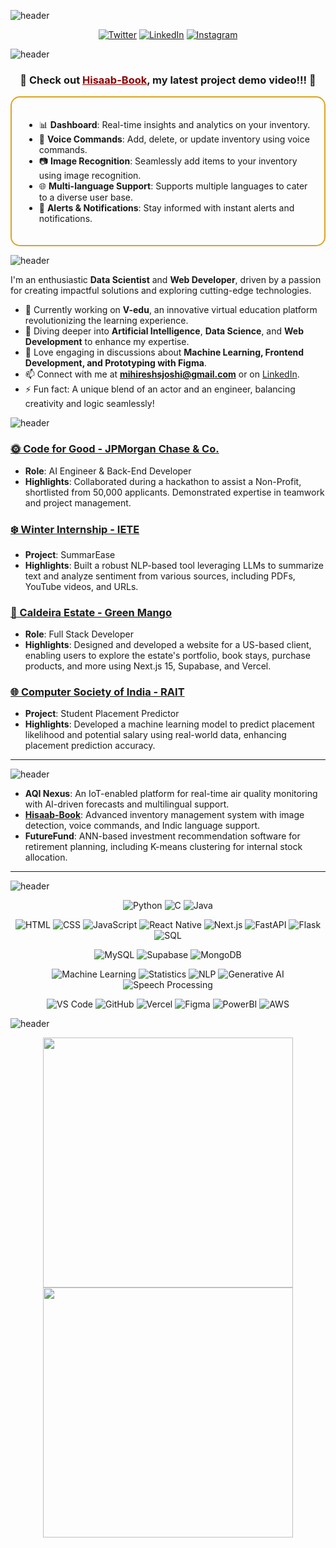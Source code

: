 

![header](https://capsule-render.vercel.app/api?type=soft&height=180&color=2A63B5&text=👋%20Hi,%20I'm%20Mihiresh%20Joshi&reversal=false&animation=fadeIn&fontSize=42&fontAlignY=42&descAlignY=76&section=footer&desc=🌟%20Aspiring%20Data%20Scientist%20|%20Web%20Development%20Enthusiast%20|%20Creative%20Mind%20🌟&descAlign=50&descSize=20&fontColor=fff)

<p align="center">
  <a href="https://twitter.com/mihireshjoshi"><img src="https://img.shields.io/twitter/follow/mihireshjoshi?label=Follow&style=social" alt="Twitter"></a>
  <a href="https://linkedin.com/in/mihireshjoshi"><img src="https://img.shields.io/badge/-LinkedIn-blue?style=flat-square&logo=linkedin&logoColor=white" alt="LinkedIn"></a>
  <a href="https://instagram.com/mihireshjoshi"><img src="https://img.shields.io/badge/-Instagram-e4405f?style=flat-square&logo=instagram&logoColor=white" alt="Instagram"></a>
</p>

![header](https://capsule-render.vercel.app/api?type=soft&color=273344&height=40&section=header&text=💥%20Featured%20Project&fontSize=24&fontColor=fff)



<div align="center">
  <h3><b>🌟 Check out <a href="https://drive.google.com/file/d/1d3tdiwibyG8vo5rodHP9lKB2UZIwhzYt/view?usp=drive_link" style="color: #8B0000;" align="center">Hisaab-Book</a>, my latest project demo video!!! 🌟</b></h3>
</div>

<div style="border: 2px solid #DAA520; padding: 20px; border-radius: 15px; margin-top: 10px;">
  <ul>
    <li>📊 <b>Dashboard</b>: Real-time insights and analytics on your inventory.</li>
    <li>🎤 <b>Voice Commands</b>: Add, delete, or update inventory using voice commands.</li>
    <li>📷 <b>Image Recognition</b>: Seamlessly add items to your inventory using image recognition.</li>
    <li>🌐 <b>Multi-language Support</b>: Supports multiple languages to cater to a diverse user base.</li>
    <li>🔔 <b>Alerts & Notifications</b>: Stay informed with instant alerts and notifications.</li>
  </ul>
</div>


<!-- <p align="center">
  <img src="https://komarev.com/ghpvc/?username=mihireshjoshi&label=Profile%20views&color=0e75b6&style=flat" alt="mihireshjoshi" /> 
</p>

<p align="center">
  <a href="https://github.com/mihireshjoshi"><img src="https://badges.pufler.dev/visits/mihireshjoshi/mihireshjoshi?color=blue&style=flat-square&logo=github"></a>
  <a href="https://github.com/mihireshjoshi"><img src="https://badges.pufler.dev/repos/mihireshjoshi?color=green&style=flat-square&logo=github"></a>
  <a href="https://github.com/mihireshjoshi"><img src="https://badges.pufler.dev/commits/monthly/mihireshjoshi?color=yellow&style=flat-square&logo=github"></a>
</p> -->



![header](https://capsule-render.vercel.app/api?type=soft&color=273344&height=40&section=header&text=🚀%20About%20Me&fontSize=24&fontColor=fff)

I'm an enthusiastic **Data Scientist** and **Web Developer**, driven by a passion for creating impactful solutions and exploring cutting-edge technologies. 
- 🔭 Currently working on **V-edu**, an innovative virtual education platform revolutionizing the learning experience.
- 🌱 Diving deeper into **Artificial Intelligence**, **Data Science**, and **Web Development** to enhance my expertise.
- 💬 Love engaging in discussions about **Machine Learning, Frontend Development, and Prototyping with Figma**.
- 📫 Connect with me at **mihireshsjoshi@gmail.com** or on [LinkedIn](https://www.linkedin.com/in/mihiresh-joshi-651423207/).
- ⚡ Fun fact: A unique blend of an actor and an engineer, balancing creativity and logic seamlessly!





![header](https://capsule-render.vercel.app/api?type=soft&color=273344&height=40&section=header&text=📚%20Experience&fontSize=24&fontColor=fff)

### [🌞 Code for Good - JPMorgan Chase & Co.](https://www.linkedin.com/in/mihiresh-joshi-651423207/)
- **Role**: AI Engineer & Back-End Developer
- **Highlights**: Collaborated during a hackathon to assist a Non-Profit, shortlisted from 50,000 applicants. Demonstrated expertise in teamwork and project management.

### [❄️ Winter Internship - IETE](https://github.com/mihireshjoshi/SummarEase)
- **Project**: SummarEase
- **Highlights**: Built a robust NLP-based tool leveraging LLMs to summarize text and analyze sentiment from various sources, including PDFs, YouTube videos, and URLs.

### [🌿 Caldeira Estate - Green Mango](https://caldeira-estate.vercel.app)
- **Role**: Full Stack Developer
- **Highlights**: Designed and developed a website for a US-based client, enabling users to explore the estate's portfolio, book stays, purchase products, and more using Next.js 15, Supabase, and Vercel.

### [🌐 Computer Society of India - RAIT](https://github.com/mihireshjoshi/Student-Placement-Predictor)
- **Project**: Student Placement Predictor
- **Highlights**: Developed a machine learning model to predict placement likelihood and potential salary using real-world data, enhancing placement prediction accuracy.

---




![header](https://capsule-render.vercel.app/api?type=soft&color=273344&height=40&section=header&text=💡%20Top%20Projects&fontSize=24&fontColor=fff)

- **AQI Nexus**: An IoT-enabled platform for real-time air quality monitoring with AI-driven forecasts and multilingual support.
- **[Hisaab-Book](https://drive.google.com/file/d/1d3tdiwibyG8vo5rodHP9lKB2UZIwhzYt/view)**: Advanced inventory management system with image detection, voice commands, and Indic language support.
- **FutureFund**: ANN-based investment recommendation software for retirement planning, including K-means clustering for internal stock allocation.

---

![header](https://capsule-render.vercel.app/api?type=soft&color=273344&height=40&section=header&text=🔧%20Languages,%20Frameworks%20&%20Tools&fontSize=24&fontColor=fff)

<p align="center">
  <!-- Programming Languages -->
  <img src="https://img.shields.io/badge/Python-3776AB?style=for-the-badge&logo=python&logoColor=white" alt="Python">
  <img src="https://img.shields.io/badge/C-A8B9CC?style=for-the-badge&logo=c&logoColor=white" alt="C">
  <img src="https://img.shields.io/badge/Java-007396?style=for-the-badge&logo=java&logoColor=white" alt="Java">
</p>

<p align="center">
  <!-- Development -->
  <img src="https://img.shields.io/badge/HTML-E34F26?style=for-the-badge&logo=html5&logoColor=white" alt="HTML">
  <img src="https://img.shields.io/badge/CSS-1572B6?style=for-the-badge&logo=css3&logoColor=white" alt="CSS">
  <img src="https://img.shields.io/badge/JavaScript-F7DF1E?style=for-the-badge&logo=javascript&logoColor=black" alt="JavaScript">
  <img src="https://img.shields.io/badge/React_Native-20232A?style=for-the-badge&logo=react&logoColor=61DAFB" alt="React Native">
  <img src="https://img.shields.io/badge/Next.js-000000?style=for-the-badge&logo=next.js&logoColor=white" alt="Next.js">
  <img src="https://img.shields.io/badge/FastAPI-009688?style=for-the-badge&logo=fastapi&logoColor=white" alt="FastAPI">
  <img src="https://img.shields.io/badge/Flask-000000?style=for-the-badge&logo=flask&logoColor=white" alt="Flask">
  <img src="https://img.shields.io/badge/SQL-4479A1?style=for-the-badge&logo=mysql&logoColor=white" alt="SQL">
</p>

<p align="center">
  <!-- Databases -->
  <img src="https://img.shields.io/badge/MySQL-4479A1?style=for-the-badge&logo=mysql&logoColor=white" alt="MySQL">
  <img src="https://img.shields.io/badge/Supabase-3ECF8E?style=for-the-badge&logo=supabase&logoColor=white" alt="Supabase">
  <img src="https://img.shields.io/badge/MongoDB-47A248?style=for-the-badge&logo=mongodb&logoColor=white" alt="MongoDB">
</p>

<p align="center">
  <!-- Data Science -->
  <img src="https://img.shields.io/badge/Machine%20Learning-F7931E?style=for-the-badge" alt="Machine Learning">
  <img src="https://img.shields.io/badge/Statistics-007ACC?style=for-the-badge" alt="Statistics">
  <img src="https://img.shields.io/badge/NLP-4B8BBE?style=for-the-badge" alt="NLP">
  <img src="https://img.shields.io/badge/Generative%20AI-F39F37?style=for-the-badge" alt="Generative AI">
  <img src="https://img.shields.io/badge/Speech%20PCloning-FF5733?style=for-the-badge" alt="Speech Processing">
</p>

<p align="center">
  <!-- Tools -->
  <img src="https://img.shields.io/badge/VS%20Code-007ACC?style=for-the-badge&logo=visual-studio-code&logoColor=white" alt="VS Code">
  <img src="https://img.shields.io/badge/GitHub-100000?style=for-the-badge&logo=github&logoColor=white" alt="GitHub">
  <img src="https://img.shields.io/badge/Vercel-000000?style=for-the-badge&logo=vercel&logoColor=white" alt="Vercel">
  <img src="https://img.shields.io/badge/Figma-F24E1E?style=for-the-badge&logo=figma&logoColor=white" alt="Figma">
  <img src="https://img.shields.io/badge/PowerBI-F2C811?style=for-the-badge&logo=power-bi&logoColor=black" alt="PowerBI">
  <img src="https://img.shields.io/badge/AWS-232F3E?style=for-the-badge&logo=amazon-aws&logoColor=white" alt="AWS">
</p>





![header](https://capsule-render.vercel.app/api?type=soft&color=273344&height=40&section=header&text=📈%20My%20GitHub%20Stats&fontSize=24&fontColor=fff)

<p align="center">
  <img src="https://github-readme-stats.vercel.app/api/top-langs/?username=mihireshjoshi&theme=algolia&hide_border=true&layout=compact" width="400">
  <img src="https://github-readme-stats.vercel.app/api?username=mihireshjoshi&show_icons=true&theme=algolia&hide_border=true" width="400">
</p>

